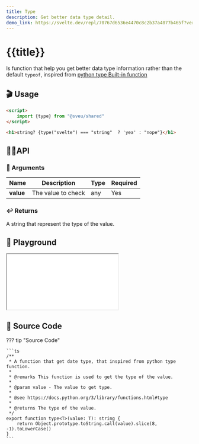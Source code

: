 ```yaml
---
title: Type
description: Get better data type detail.
demo_link: https://svelte.dev/repl/70767d6536e4470c8c2b37a4077b465f?version=3.55.1
---
```


# {{title}}

Is function that help you get better data type information rather than the default `typeof`, inspired from [python type Built-in function](https://docs.python.org/3/library/functions.html#type)


## 🎬 Usage

```html
<script>
    import {type} from "@sveu/shared"
</script>

<h1>string? {type("svelte") === "string"  ? 'yea' : "nope"}</h1>
```

## 👩‍💻API

### 👻 Arguments

| Name        | Description                          | Type                          | Required |
| ----------- | ------------------------------------ | ----------------------------- | -------- |
| **value**   | The value to check                   | any                           | Yes      |

### ↩️ Returns

A string that represent the type of the value.

## 🧪 Playground

<iframe class="h-120 w-full" src="{{demo_link}}"></iframe>

## 👀 Source Code

??? tip "Source Code"

    ```ts
    /**
     * A function that get date type, that inspired from python type function.
     *
     * @remarks This function is used to get the type of the value.
     *
     * @param value - The value to get type.
     *
     * @see https://docs.python.org/3/library/functions.html#type
     *
     * @returns The type of the value.
     */
    export function type<T>(value: T): string {
        return Object.prototype.toString.call(value).slice(8, -1).toLowerCase()
    }
    ```
